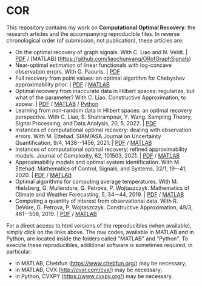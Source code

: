 # COR

This repository contains my work on **Computational Optimal Recovery**: the research articles and the accompanying reproducible files.
In reverse chronological order (of submission, not publication), these articles are:

- On the optimal recovery of graph signals.
With C. Liao and N. Veldt. |
[PDF](Papers/OR_Graph.pdf) / [MATLAB] (https://github.com/liaochunyang/ORofGraphSignals)
- Near-optimal estimation of linear functionals with log-concave observation errors.
With G. Paouris. |
[PDF](Papers/OR_LogConcave.pdf)
- Full recovery from point values: an optimal algorithm for Chebyshev approximability prior. |
[PDF](Papers/OR_FullApprox.pdf)
/
[MATLAB](MATLAB/OR_FullApprox_repro.zip)
- Optimal recovery from inaccurate data in Hilbert spaces: regularize, but what of the parameter? 
With C. Liao. Constructive Approximation, to appear. | 
[PDF](Papers/ORHilbert_Reg.pdf) 
/ 
[MATLAB](https://htmlpreview.github.io/?https://github.com/foucart/COR/blob/master/MATLAB/web/ORHilbert_Reg_repro.html)
/
[Python](https://htmlpreview.github.io/?https://github.com/foucart/COR/blob/master/Python/web/ORHilbert_Reg_repro.html)
- Learning from non-random data in Hilbert spaces: an optimal recovery perspective.
With C. Liao, S. Shahrampour, Y. Wang. Sampling Theory, Signal Processing, and Data Analysis, 20, 5, 2022. | 
[PDF](Papers/OR_Learning.pdf)
- Instances of computational optimal recovery: dealing with observation errors.
With M. Ettehad. SIAM/ASA Journal on Uncertainty Quantification, 9/4, 1438--1456, 2021.  | 
[PDF](Papers/ICOR_ObsErrors.pdf)
/
[MATLAB](MATLAB/OR_Uncertainty_repro.m)
- Instances of computational optimal recovery: refined approximability models. 
Journal of Complexity, 62, 101503, 2021. |
[PDF](Papers/ICOR_Overparametrization.pdf)
/
[MATLAB](MATLAB/OR_Overparametrization_repro.m)
- Approximability models and optimal system identification.
With M. Ettehad. Mathematics of Control, Signals, and Systems, 32/1, 19--41, 2020. | 
[PDF](Papers/ORinSI.pdf)
/
[MATLAB](MATLAB/Reproducible_OSI.zip)
- Optimal algorithms for computing average temperatures.
With M. Hielsberg, G. Mullendore, G. Petrova, P. Wojtaszczyk. 
Mathematics of Climate and Weather Forecasting, 5, 34--44, 2019.  | 
[PDF](Papers/OptAlgo_AveTemp.pdf)
/
[MATLAB](MATLAB/Redistributable_final.zip)
- Computing a quantity of interest from observational data.
With R. DeVore, G. Petrova, P. Wojtaszczyk. Constructive Approximation, 49/3, 461--508, 2019. |
[PDF](Papers/Computing_QoI.pdf)
/
[MATLAB](MATLAB/DFPW_Reproducible.zip)

For a direct access to html versions of the reproducibles (when available), simply click on the links above.
The raw codes, available in MATLAB and in Python, are located inside the folders called "MATLAB" and "Python". 
To execute these reproducibles, additional software is sometimes required, in particular:
- in MATLAB, Chebfun (https://www.chebfun.org/) may be necessary;
- in MATLAB, CVX (http://cvxr.com/cvx/) may be necessary;
- in Python, CVXPY (https://www.cvxpy.org/) may be necessary.
